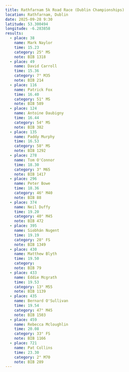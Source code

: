 ```yaml
---
title: Rathfarnam 5k Road Race (Dublin Championships)
location: Rathfarnam, Dublin
date: 2025-09-28 9:30
latitude: 53.300494
longitude: -6.283858
results:
  - place: 38
    name: Mark Naylor
    time: 15.23
    category: 25° MS
    note: BIB 1318
  - place: 49
    name: David Carroll
    time: 15.36
    category: 7° M35
    note: BIB 214
  - place: 116
    name: Patrick Fox
    time: 16.40
    category: 51° MS
    note: BIB 589
  - place: 124
    name: Antoine Daubigny
    time: 16.44
    category: 54° MS
    note: BIB 382
  - place: 135
    name: Paddy Murphy
    time: 16.53
    category: 58° MS
    note: BIB 1292
  - place: 278
    name: Tom O'Connor
    time: 18.30
    category: 3° M65
    note: BIB 1417
  - place: 296
    name: Peter Bowe
    time: 18.36
    category: 46° M40
    note: BIB 88
  - place: 374
    name: Neil Duffy
    time: 19.20
    category: 40° M45
    note: BIB 472
  - place: 395
    name: Siobhán Nugent
    time: 19.19
    category: 28° FS
    note: BIB 1349
  - place: 430
    name: Matthew Blyth
    time: 19.50
    category: 
    note: BIB 79
  - place: 433
    name: Eddie Mcgrath
    time: 19.53
    category: 13° M55
    note: BIB 1139
  - place: 435
    name: Bernard O'Sullivan
    time: 19.54
    category: 47° M45
    note: BIB 1503
  - place: 459
    name: Rebecca Mcloughlin
    time: 20.08
    category: 33° FS
    note: BIB 1166
  - place: 721
    name: Pat Collins
    time: 23.30
    category: 2° M70
    note: BIB 289
---
```

